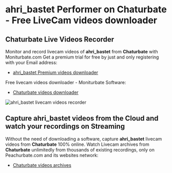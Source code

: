 # ahri_bastet Performer on Chaturbate - Free LiveCam videos downloader

## Chaturbate Live Videos Recorder

Monitor and record livecam videos of **ahri_bastet** from **Chaturbate** with Moniturbate.com
Get a premium trial for free by just and only registering with your Email address:
* [ahri_bastet Premium videos downloader](https://moniturbate.com/request-demo-licence-key.html)

Free livecam videos downloader - Moniturbate Software:
* [Chaturbate videos downloader](https://moniturbate.com/moniturbate-download-software.html)

![ahri_bastet livecam videos recorder](https://peachurnet.com/templates/moniturbate-software.png)


## Capture ahri_bastet videos from the Cloud and watch your recordings on Streaming

Without the need of downloading a software, capture **ahri_bastet** livecam videos from **Chaturbate** 100% online.
Watch Livecam archives from **Chaturbate** unlimitedly from thousands of existing recordings, only on Peachurbate.com and its websites network:
* [Chaturbate videos archives](https://peachurnet.com/)